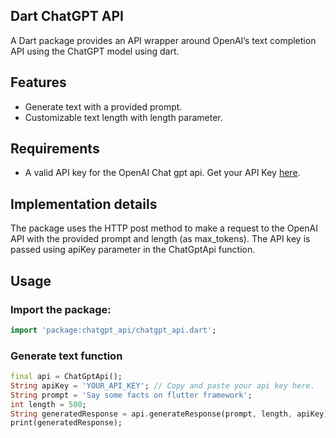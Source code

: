 ## Dart ChatGPT API
A Dart package provides an API wrapper around OpenAI’s text completion API using the ChatGPT model using dart.

## Features
* Generate text with a provided prompt.
* Customizable text length with length parameter.

## Requirements
* A valid API key for the OpenAI Chat gpt api. Get your API Key [here](https://platform.openai.com/account/api-keys).
  
## Implementation details

The package uses the HTTP post method to make a request to the OpenAI API with the provided prompt and length (as max_tokens). The API key is passed using apiKey parameter in the ChatGptApi function.

## Usage

### Import the package:

```dart
import 'package:chatgpt_api/chatgpt_api.dart';
```
### Generate text function

```dart
final api = ChatGptApi();
String apiKey = 'YOUR_API_KEY'; // Copy and paste your api key here.
String prompt = 'Say some facts on flutter framework';
int length = 500;
String generatedResponse = api.generateResponse(prompt, length, apiKey);
print(generatedResponse);
```

  
